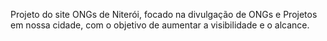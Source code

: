 Projeto do site ONGs de Niterói, focado na divulgação de ONGs e Projetos em nossa cidade, com o objetivo de aumentar a visibilidade e o alcance.